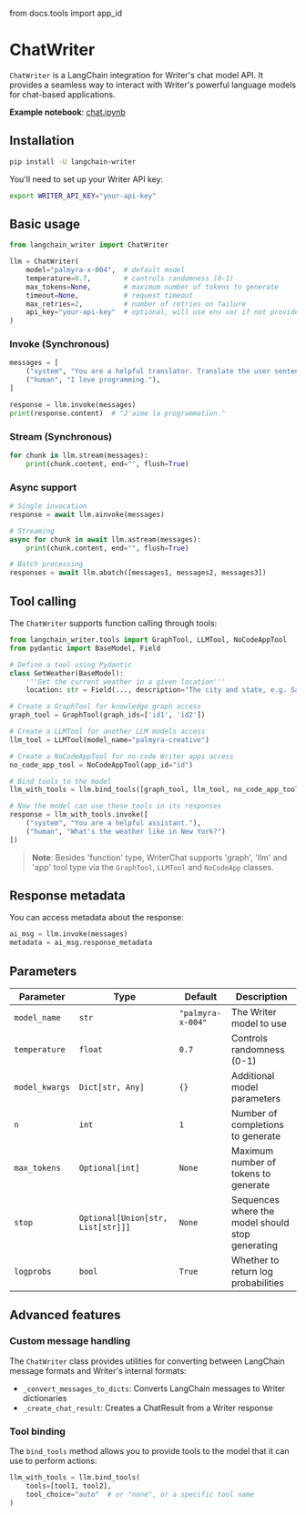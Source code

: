 from docs.tools import app_id

# ChatWriter

`ChatWriter` is a LangChain integration for Writer's chat model API. It provides a seamless way to interact with Writer's powerful language models for chat-based applications.

**Example notebook**: [chat.ipynb](./chat.ipynb)

## Installation

```bash
pip install -U langchain-writer
```

You'll need to set up your Writer API key:

```bash
export WRITER_API_KEY="your-api-key"
```

## Basic usage

```python
from langchain_writer import ChatWriter

llm = ChatWriter(
    model="palmyra-x-004",  # default model
    temperature=0.7,        # controls randomness (0-1)
    max_tokens=None,        # maximum number of tokens to generate
    timeout=None,           # request timeout
    max_retries=2,          # number of retries on failure
    api_key="your-api-key"  # optional, will use env var if not provided
)
```

### Invoke (Synchronous)

```python
messages = [
    ("system", "You are a helpful translator. Translate the user sentence to French."),
    ("human", "I love programming."),
]

response = llm.invoke(messages)
print(response.content)  # "J'aime la programmation."
```

### Stream (Synchronous)

```python
for chunk in llm.stream(messages):
    print(chunk.content, end="", flush=True)
```

### Async support

```python
# Single invocation
response = await llm.ainvoke(messages)

# Streaming
async for chunk in await llm.astream(messages):
    print(chunk.content, end="", flush=True)

# Batch processing
responses = await llm.abatch([messages1, messages2, messages3])
```

## Tool calling

The `ChatWriter` supports function calling through tools:

```python
from langchain_writer.tools import GraphTool, LLMTool, NoCodeAppTool
from pydantic import BaseModel, Field

# Define a tool using Pydantic
class GetWeather(BaseModel):
    '''Get the current weather in a given location'''
    location: str = Field(..., description="The city and state, e.g. San Francisco, CA")

# Create a GraphTool for knowledge graph access
graph_tool = GraphTool(graph_ids=['id1', 'id2'])

# Create a LLMTool for another LLM models access
llm_tool = LLMTool(model_name="palmyra-creative")

# Create a NoCodeAppTool for no-code Writer apps access
no_code_app_tool = NoCodeAppTool(app_id="id")

# Bind tools to the model
llm_with_tools = llm.bind_tools([graph_tool, llm_tool, no_code_app_tool, GetWeather])

# Now the model can use these tools in its responses
response = llm_with_tools.invoke([
    ("system", "You are a helpful assistant."),
    ("human", "What's the weather like in New York?")
])
```

> **Note**: Besides 'function' type, WriterChat supports 'graph', 'llm' and 'app' tool type via the `GraphTool`, `LLMTool` and `NoCodeApp` classes.

## Response metadata

You can access metadata about the response:

```python
ai_msg = llm.invoke(messages)
metadata = ai_msg.response_metadata
```

## Parameters

| Parameter | Type | Default | Description |
|-----------|------|---------|-------------|
| `model_name` | `str` | `"palmyra-x-004"` | The Writer model to use |
| `temperature` | `float` | `0.7` | Controls randomness (0-1) |
| `model_kwargs` | `Dict[str, Any]` | `{}` | Additional model parameters |
| `n` | `int` | `1` | Number of completions to generate |
| `max_tokens` | `Optional[int]` | `None` | Maximum number of tokens to generate |
| `stop` | `Optional[Union[str, List[str]]]` | `None` | Sequences where the model should stop generating |
| `logprobs` | `bool` | `True` | Whether to return log probabilities |

## Advanced features

### Custom message handling

The `ChatWriter` class provides utilities for converting between LangChain message formats and Writer's internal formats:

- `_convert_messages_to_dicts`: Converts LangChain messages to Writer dictionaries
- `_create_chat_result`: Creates a ChatResult from a Writer response

### Tool binding

The `bind_tools` method allows you to provide tools to the model that it can use to perform actions:

```python
llm_with_tools = llm.bind_tools(
    tools=[tool1, tool2],
    tool_choice="auto"  # or "none", or a specific tool name
)
